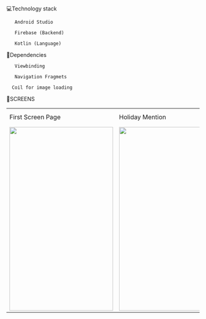 💻Technology stack

       Android Studio

       Firebase (Backend)

       Kotlin (Language)
 
🔆Dependencies 

       Viewbinding

       Navigation Fragmets

      Coil for image loading

🔆SCREENS
       
<table>
  <tr>
    <td>First Screen Page</td>
     <td>Holiday Mention</td>
     <td>Present day in purple and selected day in pink</td>
  </tr>
  <tr>
    <td><img src="![Screenshot_2024-03-26-00-08-33-152_com kingtech onlinesheba](https://github.com/ahasandev/OnlineSheba-Kotlin/assets/153377141/b318d3c0-eb9a-4d39-bc27-da703344e356)" width=270 height=480></td>
    <td><img src="screenshots/Screenshot_1582745125.png" width=270 height=480></td>
    <td><img src="screenshots/Screenshot_1582745139.png" width=270 height=480></td>
  </tr>
 </table>


      
  


